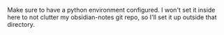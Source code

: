 Make sure to have a python environment configured. I won't set it inside here to not clutter my obsidian-notes git repo, so I'll set it up outside that directory.
